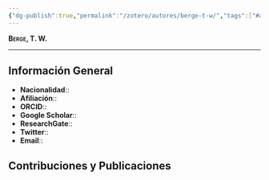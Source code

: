 ```yaml
---
{"dg-publish":true,"permalink":"/zotero/autores/berge-t-w/","tags":["#autor","#researcher"]}
---
```



<span style="font-variant:small-caps; font-weight: bold;"> Berge, T. W. </span>

---


## Información General

- **Nacionalidad**:: 
- **Afiliación**:: 
- **ORCID**:: 
- **Google Scholar**:: 
- **ResearchGate**:: 
- **Twitter**:: 
- **Email**::
  
## Contribuciones y Publicaciones






